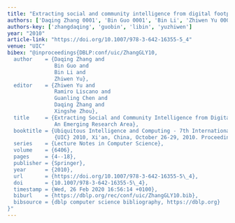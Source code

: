 ```yaml
---
title: "Extracting social and community intelligence from digital footprints: an emerging research area"
authors: ['Daqing Zhang 0001', 'Bin Guo 0001', 'Bin Li', 'Zhiwen Yu 0001']
authors-key: ['zhangdaqing', 'guobin', 'libin', 'yuzhiwen']
year: "2010"
article-link: "https://doi.org/10.1007/978-3-642-16355-5_4"
venue: "UIC"
bibex: "@inproceedings{DBLP:conf/uic/ZhangGLY10,
  author    = {Daqing Zhang and
               Bin Guo and
               Bin Li and
               Zhiwen Yu},
  editor    = {Zhiwen Yu and
               Ramiro Liscano and
               Guanling Chen and
               Daqing Zhang and
               Xingshe Zhou},
  title     = {Extracting Social and Community Intelligence from Digital Footprints:
               An Emerging Research Area},
  booktitle = {Ubiquitous Intelligence and Computing - 7th International Conference,
               {UIC} 2010, Xi'an, China, October 26-29, 2010. Proceedings},
  series    = {Lecture Notes in Computer Science},
  volume    = {6406},
  pages     = {4--18},
  publisher = {Springer},
  year      = {2010},
  url       = {https://doi.org/10.1007/978-3-642-16355-5\_4},
  doi       = {10.1007/978-3-642-16355-5\_4},
  timestamp = {Wed, 26 Feb 2020 16:56:14 +0100},
  biburl    = {https://dblp.org/rec/conf/uic/ZhangGLY10.bib},
  bibsource = {dblp computer science bibliography, https://dblp.org}
}"
---
```

